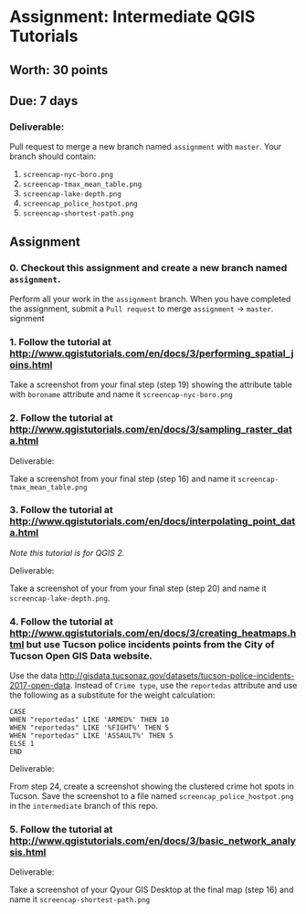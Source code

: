 # Assignment: Intermediate QGIS Tutorials
## Worth: 30 points
## Due: 7 days

### Deliverable:
Pull request to merge a new branch named `assignment` with `master`. Your branch should contain:

1. `screencap-nyc-boro.png`
2. `screencap-tmax_mean_table.png`
3. `screencap-lake-depth.png`
4. `screencap_police_hostpot.png`
5. `screencap-shortest-path.png`

## Assignment

### 0. Checkout this assignment and create a new branch named `assignment`.
Perform all your work in the `assignment` branch. When you have completed the assignment, submit a `Pull request` to merge `assignment` -> `master`.
signment

### 1. Follow the tutorial at http://www.qgistutorials.com/en/docs/3/performing_spatial_joins.html

Take a screenshot from your final step (step 19) showing the attribute table with `boroname` attribute and name it `screencap-nyc-boro.png`

### 2. Follow the tutorial at http://www.qgistutorials.com/en/docs/3/sampling_raster_data.html

Deliverable:

Take a screenshot from your final step (step 16) and name it `screencap-tmax_mean_table.png`

### 3. Follow the tutorial at http://www.qgistutorials.com/en/docs/interpolating_point_data.html 

_Note this tutorial is for QGIS 2._

Deliverable:

Take a screenshot of your from your final step (step 20) and name it `screencap-lake-depth.png`.

### 4. Follow the tutorial at http://www.qgistutorials.com/en/docs/3/creating_heatmaps.html but use Tucson police incidents points from the City of Tucson Open GIS Data website.

Use the data http://gisdata.tucsonaz.gov/datasets/tucson-police-incidents-2017-open-data.
Instead of `Crime type`, use the `reportedas` attribute and use the following as a substitute for the weight calculation:
```
CASE
WHEN "reportedas" LIKE 'ARMED%' THEN 10
WHEN "reportedas" LIKE '%FIGHT%' THEN 5
WHEN "reportedas" LIKE 'ASSAULT%' THEN 5
ELSE 1
END
```
Deliverable:

From step 24, create a screenshot showing the clustered crime hot spots in Tucson. Save the screenshot to a file named `screencap_police_hostpot.png` in the `intermediate` branch of this repo.

### 5. Follow the tutorial at http://www.qgistutorials.com/en/docs/3/basic_network_analysis.html

Deliverable:

Take a screenshot of your Qyour GIS Desktop at the final map (step 16) and name it `screencap-shortest-path.png`

